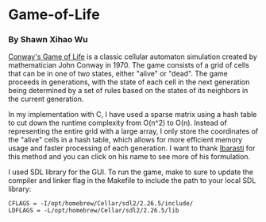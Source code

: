 # Game-of-Life
### By Shawn Xihao Wu

[Conway's Game of Life](https://en.wikipedia.org/wiki/Conway%27s_Game_of_Life) is a classic cellular automaton simulation created by mathematician John Conway in 1970. The game consists of a grid of cells that can be in one of two states, either "alive" or "dead". The game proceeds in generations, with the state of each cell in the next generation being determined by a set of rules based on the states of its neighbors in the current generation.

In my implementation with C, I have used a sparse matrix using a hash table to cut down the runtime complexity from O(n^2) to O(n). Instead of representing the entire grid with a large array, I only store the coordinates of the "alive" cells in a hash table, which allows for more efficient memory usage and faster processing of each generation. I want to thank [Ibarasti](https://lbarasti.com/post/game_of_life/) for this method and you can click on his name to see more of his formulation.

I used SDL library for the GUI. To run the game, make to sure to update the compiler and linker flag in the Makefile to include the path to your local SDL library:

```
CFLAGS = -I/opt/homebrew/Cellar/sdl2/2.26.5/include/
LDFLAGS = -L/opt/homebrew/Cellar/sdl2/2.26.5/lib
```